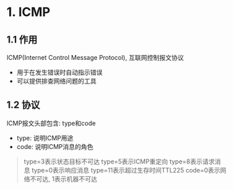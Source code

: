 # 1. ICMP
## 1.1 作用
ICMP(Internet Control Message Protocol), 互联网控制报文协议
* 用于在发生错误时自动指示错误
* 可以提供排查网络问题的工具
## 1.2 协议
ICMP报文头部包含: type和code
* type: 说明ICMP用途
*  code: 说明ICMP消息的角色
>type=3表示状态目标不可达
type=5表示ICMP重定向
type=8表示请求消息
type=0表示响应消息
type=11表示超过生存时间TTL225
code=0表示网络不可达, 1表示机器不可达


